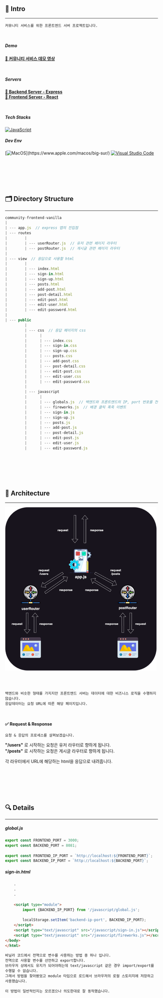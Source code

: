 ## 🚀 Intro
---
```
커뮤니티 서비스를 위한 프론트엔드 서버 프로젝트입니다.
```

<br>

##### Demo

__[🔗 커뮤니티 서비스 데모 영상](https://youtu.be/BByaBgOgieg)__


<br>


##### Servers

__[🔗 Backend Server - Express](https://github.com/100-hours-a-week/5-ian-jeong-community-backend-express)__  
__[🔗 Frontend Server - React](https://github.com/100-hours-a-week/5-ian-jeong-community-front-react)__

<br>

##### Tech Stacks

[![JavaScript](https://img.shields.io/badge/JavaScript-F7DF1E?style=plastic&logo=javascript&logoColor=black)](https://developer.mozilla.org/en-US/docs/Web/JavaScript) 


##### Dev Env

[![MacOS](https://img.shields.io/badge/MacOS-000000?style=plastic&logo=macos&logoColor=black")](https://www.apple.com/macos/big-sur/) [![Visual Studio Code](https://img.shields.io/badge/Visual_Studio_Code-blue?style=plastic&logo=visualstudiocode&logoColor=white)](https://code.visualstudio.com/)




<br><br><br><br><br>

## 🗂️ Directory Structure
---

```javascript
community-frontend-vanilla
|
| --- app.js  // express 앱의 진입점
| --- routes
|        |
|        | --- userRouter.js  // 유저 관련 페이지 라우터
|        | --- postRouter.js  // 게시글 관련 페이지 라우터
|
| --- view  // 응답으로 사용할 html 
|        | 
|        | --- index.html
|        | --- sign-in.html
|        | --- sign-up.html
|        | --- posts.html
|        | --- add-post.html
|        | --- post-detail.html
|        | --- edit-post.html
|        | --- edit-user.html
|        | --- edit-password.html
|
| --- public
         |
         | --- css  // 응답 페이지의 css
         |      |
         |      | --- index.css
         |      | --- sign-in.css
         |      | --- sign-up.css
         |      | --- posts.css
         |      | --- add-post.css
         |      | --- post-detail.css
         |      | --- edit-post.css
         |      | --- edit-user.css
         |      | --- edit-password.css
         |
         | --- javascript  
         |      |
         |      | --- globals.js  // 백엔드와 프론트엔드의 IP, port 번호를 전역으로 관리하기 위해 작성 (모듈로 로드하고 localStorage에 저장)
         |      | --- fireworks.js  // 배경 클릭 폭죽 이벤트
         |      | --- sign-in.js
         |      | --- sign-up.js
         |      | --- posts.js
         |      | --- add-post.js
         |      | --- post-detail.js
         |      | --- edit-post.js
         |      | --- edit-user.js
         |      | --- edit-password.js

```






<br><br><br><br><br>

## 🏯 Architecture
---

<img src="./frontend-architecture.png" alt="My Image" width="500"/>


<br><br>

```
백엔드와 비슷한 형태를 가지지만 프론트엔드 서버는 데이터에 대한 비즈니스 로직을 수행하지 않습니다.
응답데이터는 요청 URL에 따른 해당 페이지입니다.
```


<br>

#### ✅ Request & Response
```
요청 & 응답의 프로세스를 살펴보겠습니다.
```

__"/users"__ 로 시작하는 요청은 유저 라우터로 향하게 됩니다.    
__"/posts"__ 로 시작하는 요청은 게시글 라우터로 향하게 됩니다.

각 라우터에서 URL에 해당하는 html을 응답으로 내려줍니다.



<br><br><br><br><br>

## 🔍 Details
---

##### global.js

```javascript
export const FRONTEND_PORT = 3000;
export const BACKEND_PORT = 8081;

export const FRONTEND_IP_PORT = `http://localhost:${FRONTEND_PORT}`;
export const BACKEND_IP_PORT = `http://localhost:${BACKEND_PORT}`;
```
##### sign-in.html
```html
    .
    .
    .

    <script type="module">
        import {BACKEND_IP_PORT} from '/javascript/global.js';

        localStorage.setItem('backend-ip-port', BACKEND_IP_PORT);        
    </script>
    <script type="text/javascript" src="/javascript/sign-in.js"></script>
    <script type="text/javascript" src="/javascript/fireworks.js"></script>
</body>
</html>
```



```
바닐라 코드에서 전역으로 변수를 사용하는 방법 중 하나 입니다.
전역으로 사용할 변수를 선언하고 export합니다.
브라우저 상에서도 유지가 되어야하는데 text/javascript 같은 경우 import/export를 수행할 수 없습니다.
그래서 방법을 찾아봤었고 module 타입으로 로드해서 브라우저의 로컬 스토리지에 저장하고 사용했습니다.

이 방법이 일반적인지는 모르겠으나 의도한대로 잘 동작했습니다.
```